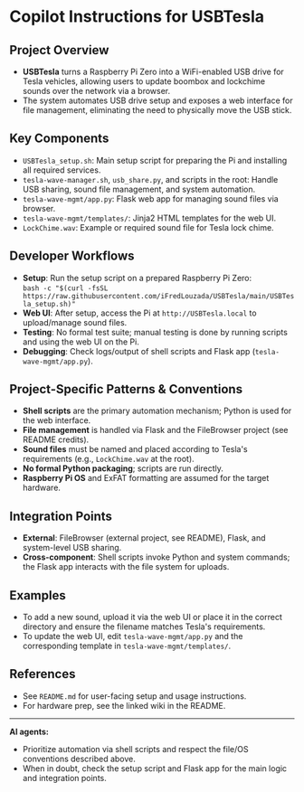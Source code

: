 # Copilot Instructions for USBTesla

## Project Overview
- **USBTesla** turns a Raspberry Pi Zero into a WiFi-enabled USB drive for Tesla vehicles, allowing users to update boombox and lockchime sounds over the network via a browser.
- The system automates USB drive setup and exposes a web interface for file management, eliminating the need to physically move the USB stick.

## Key Components
- `USBTesla_setup.sh`: Main setup script for preparing the Pi and installing all required services.
- `tesla-wave-manager.sh`, `usb_share.py`, and scripts in the root: Handle USB sharing, sound file management, and system automation.
- `tesla-wave-mgmt/app.py`: Flask web app for managing sound files via browser.
- `tesla-wave-mgmt/templates/`: Jinja2 HTML templates for the web UI.
- `LockChime.wav`: Example or required sound file for Tesla lock chime.

## Developer Workflows
- **Setup**: Run the setup script on a prepared Raspberry Pi Zero:  
  `bash -c "$(curl -fsSL https://raw.githubusercontent.com/iFredLouzada/USBTesla/main/USBTesla_setup.sh)"`
- **Web UI**: After setup, access the Pi at `http://USBTesla.local` to upload/manage sound files.
- **Testing**: No formal test suite; manual testing is done by running scripts and using the web UI on the Pi.
- **Debugging**: Check logs/output of shell scripts and Flask app (`tesla-wave-mgmt/app.py`).

## Project-Specific Patterns & Conventions
- **Shell scripts** are the primary automation mechanism; Python is used for the web interface.
- **File management** is handled via Flask and the FileBrowser project (see README credits).
- **Sound files** must be named and placed according to Tesla's requirements (e.g., `LockChime.wav` at the root).
- **No formal Python packaging**; scripts are run directly.
- **Raspberry Pi OS** and ExFAT formatting are assumed for the target hardware.

## Integration Points
- **External**: FileBrowser (external project, see README), Flask, and system-level USB sharing.
- **Cross-component**: Shell scripts invoke Python and system commands; the Flask app interacts with the file system for uploads.

## Examples
- To add a new sound, upload it via the web UI or place it in the correct directory and ensure the filename matches Tesla's requirements.
- To update the web UI, edit `tesla-wave-mgmt/app.py` and the corresponding template in `tesla-wave-mgmt/templates/`.

## References
- See `README.md` for user-facing setup and usage instructions.
- For hardware prep, see the linked wiki in the README.

---

**AI agents:**
- Prioritize automation via shell scripts and respect the file/OS conventions described above.
- When in doubt, check the setup script and Flask app for the main logic and integration points.
